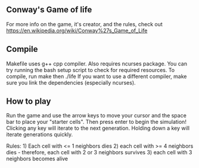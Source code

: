 ## Conway's Game of life

For more info on the game, it's creator, and the rules, check out https://en.wikipedia.org/wiki/Conway%27s_Game_of_Life

## Compile
Makefile uses g++ cpp compiler. Also requires ncurses package. You can try running the bash setup script to check for required resources.
To compile, run
    make
then
    ./life
If you want to use a different compiler, make sure you link the dependencies (especially ncurses).

## How to play
Run the game and use the arrow keys to move your cursor and the space bar to place your "starter cells". Then press enter to begin the simulation!
Clicking any key will iterate to the next generation. Holding down a key will iterate generations quickly.

Rules:
    1) Each cell with  <= 1 neighbors dies
    2) each cell with >= 4 neighbors dies
      - therefore, each cell with 2 or 3 neighbors survives
    3) each cell with 3 neighbors becomes alive